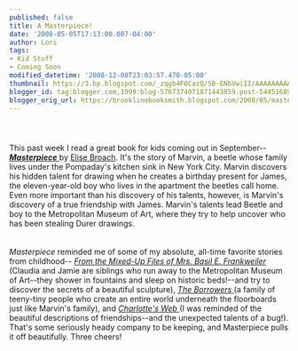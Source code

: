 ```yaml
---
published: false
title: A Masterpiece!
date: '2008-05-05T17:13:00.007-04:00'
author: Lori
tags:
- Kid Stuff
- Coming Soon
modified_datetime: '2008-12-08T23:03:57.470-05:00'
thumbnail: https://3.bp.blogspot.com/_zqgb4FOCazQ/SB-ENbVwiII/AAAAAAAAAGQ/NEltXrjZF_Q/s72-c/masterpiece.jpg
blogger_id: tag:blogger.com,1999:blog-5767374071871443859.post-5445168980620717684
blogger_orig_url: https://brooklinebooksmith.blogspot.com/2008/05/masterpiece.html
---
```


<a href="https://3.bp.blogspot.com/_zqgb4FOCazQ/SB-ENbVwiII/AAAAAAAAAGQ/NEltXrjZF_Q/s1600-h/masterpiece.jpg"><img id="BLOGGER_PHOTO_ID_5197017861221025922" style="DISPLAY: block; MARGIN: 0px auto 10px; CURSOR: hand; TEXT-ALIGN: center" alt="" src="https://3.bp.blogspot.com/_zqgb4FOCazQ/SB-ENbVwiII/AAAAAAAAAGQ/NEltXrjZF_Q/s320/masterpiece.jpg" border="0" /></a><br /><div>This past week I read a great book for kids coming out in September--<a href="https://brookline.booksense.com/NASApp/store/Product?s=showproduct&amp;isbn=9780805082708"><strong><em>Masterpiece</em></strong> </a>by <a href="https://www.elisebroach.com/">Elise Broach</a>. It's the story of Marvin, a beetle whose family lives under the Pompaday's kitchen sink in New York City. Marvin discovers his hidden talent for drawing when he creates a birthday present for James, the eleven-year-old boy who lives in the apartment the beetles call home. Even more important than his discovery of his talents, however, is Marvin's discovery of a true friendship with James. Marvin's talents lead Beetle and boy to the Metropolitan Museum of Art, where they try to help uncover who has been stealing Durer drawings.</div><br /><div></div><br /><div><em>Masterpiece</em> reminded me of some of my absolute, all-time favorite stories from childhood-- <em><a href="https://brookline.booksense.com/NASApp/store/Product?s=showproduct&amp;isbn=9780689711817">From the Mixed-Up Files of Mrs. Basil E. Frankweiler</a></em> (Claudia and Jamie are siblings who run away to the Metropolitan Museum of Art--they shower in fountains and sleep on historic beds!--and try to discover the secrets of a beautiful sculpture), <a href="https://brookline.booksense.com/NASApp/store/Product?s=showproduct&amp;isbn=9780152047375"><em>The Borrowers</em> </a>(a family of teeny-tiny people who create an entire world underneath the floorboards just like Marvin's family), and <a href="https://brookline.booksense.com/NASApp/store/Product?s=showproduct&amp;isbn=9780064400558"><em>Charlotte's Web</em> </a>(I was reminded of the beautiful descriptions of friendships--and the unexpected talents of a bug!). That's some seriously heady company to be keeping, and Masterpiece pulls it off beautifully. Three cheers! </div>